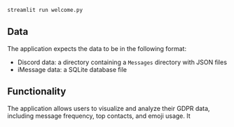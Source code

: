 ```bash
streamlit run welcome.py
```

## Data

The application expects the data to be in the following format:
- Discord data: a directory containing a `Messages` directory with JSON files
- iMessage data: a SQLite database file

## Functionality

The application allows users to visualize and analyze their GDPR data, including message frequency, top contacts, and emoji usage. It
